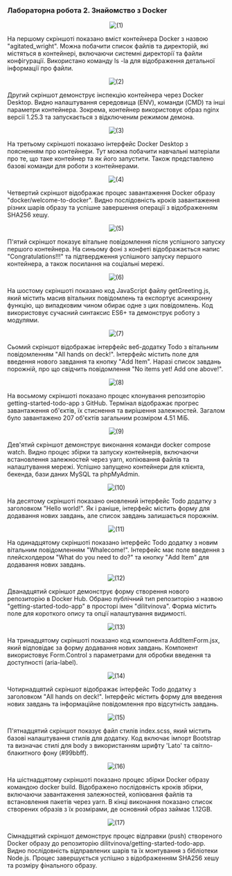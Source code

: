 ### Лабораторна робота 2. Знайомство з Docker

<p align="center"> <img src="Screenshots/(1).png" alt="(1)"/> </p>
На першому скріншоті показано вміст контейнера Docker з назвою "agitated_wright". Можна побачити список файлів та директорій, які містяться в контейнері, включаючи системні директорії та файли конфігурації. Використано команду ls -la для відображення детальної інформації про файли.

<p align="center"> <img src="Screenshots/(2).png" alt="(2)"/> </p>
Другий скріншот демонструє інспекцію контейнера через Docker Desktop. Видно налаштування середовища (ENV), команди (CMD) та інші параметри контейнера. Зокрема, контейнер використовує образ nginx версії 1.25.3 та запускається з відключеним режимом демона.

<p align="center"> <img src="Screenshots/(3).png" alt="(3)"/> </p>
На третьому скріншоті показано інтерфейс Docker Desktop з поясненням про контейнери. Тут можна побачити навчальні матеріали про те, що таке контейнер та як його запустити. Також представлено базові команди для роботи з контейнерами.

<p align="center"> <img src="Screenshots/(4).png" alt="(4)"/> </p>
Четвертий скріншот відображає процес завантаження Docker образу "docker/welcome-to-docker". Видно послідовність кроків завантаження різних шарів образу та успішне завершення операції з відображенням SHA256 хешу.

<p align="center"> <img src="Screenshots/(5).png" alt="(5)"/> </p>
П'ятий скріншот показує вітальне повідомлення після успішного запуску першого контейнера. На синьому фоні з конфеті відображається напис "Congratulations!!!" та підтвердження успішного запуску першого контейнера, а також посилання на соціальні мережі.

<p align="center"> <img src="Screenshots/(6).png" alt="(6)"/> </p>

На шостому скріншоті показано код JavaScript файлу getGreeting.js, який містить масив вітальних повідомлень та експортує асинхронну функцію, що випадковим чином обирає одне з цих повідомлень. Код використовує сучасний синтаксис ES6+ та демонструє роботу з модулями.

<p align="center"> <img src="Screenshots/(7).png" alt="(7)"/> </p>

Сьомий скріншот відображає інтерфейс веб-додатку Todo з вітальним повідомленням "All hands on deck!". Інтерфейс містить поле для введення нового завдання та кнопку "Add Item". Наразі список завдань порожній, про що свідчить повідомлення "No items yet! Add one above!".

<p align="center"> <img src="Screenshots/(8).png" alt="(8)"/> </p>

На восьмому скріншоті показано процес клонування репозиторію getting-started-todo-app з GitHub. Термінал відображає прогрес завантаження об'єктів, їх стиснення та вирішення залежностей. Загалом було завантажено 207 об'єктів загальним розміром 4.51 МіБ.

<p align="center"> <img src="Screenshots/(9).png" alt="(9)"/> </p>

Дев'ятий скріншот демонструє виконання команди docker compose watch. Видно процес збірки та запуску контейнерів, включаючи встановлення залежностей через yarn, копіювання файлів та налаштування мережі. Успішно запущено контейнери для клієнта, бекенда, бази даних MySQL та phpMyAdmin.

<p align="center"> <img src="Screenshots/(10).png" alt="(10)"/> </p>

На десятому скріншоті показано оновлений інтерфейс Todo додатку з заголовком "Hello world!". Як і раніше, інтерфейс містить форму для додавання нових завдань, але список завдань залишається порожнім.

<p align="center"> <img src="Screenshots/(11).png" alt="(11)"/> </p>

На одинадцятому скріншоті показано інтерфейс Todo додатку з новим вітальним повідомленням "Whalecome!". Інтерфейс має поле введення з плейсхолдером "What do you need to do?" та кнопку "Add Item" для додавання нових завдань.

<p align="center"> <img src="Screenshots/(12).png" alt="(12)"/> </p>

Дванадцятий скріншот демонструє форму створення нового репозиторію в Docker Hub. Обрано публічний тип репозиторію з назвою "getting-started-todo-app" в просторі імен "dilitvinova". Форма містить поле для короткого опису та опції налаштування видимості.

<p align="center"> <img src="Screenshots/(13).png" alt="(13)"/> </p>

На тринадцятому скріншоті показано код компонента AddItemForm.jsx, який відповідає за форму додавання нових завдань. Компонент використовує Form.Control з параметрами для обробки введення та доступності (aria-label).

<p align="center"> <img src="Screenshots/(14).png" alt="(14)"/> </p>

Чотирнадцятий скріншот відображає інтерфейс Todo додатку з заголовком "All hands on deck!". Інтерфейс містить форму для введення нових завдань та інформаційне повідомлення про відсутність завдань.

<p align="center"> <img src="Screenshots/(15).png" alt="(15)"/> </p>

П'ятнадцятий скріншот показує файл стилів index.scss, який містить базові налаштування стилів для додатку. Код включає імпорт Bootstrap та визначає стилі для body з використанням шрифту 'Lato' та світло-блакитного фону (#99bbff).

<p align="center"> <img src="Screenshots/(16).png" alt="(16)"/> </p>
На шістнадцятому скріншоті показано процес збірки Docker образу командою docker build. Відображено послідовність кроків збірки, включаючи завантаження залежностей, копіювання файлів та встановлення пакетів через yarn. В кінці виконання показано список створених образів з їх розмірами, де основний образ займає 1.12GB.
<p align="center"> <img src="Screenshots/(17).png" alt="(17)"/> </p>
Сімнадцятий скріншот демонструє процес відправки (push) створеного Docker образу до репозиторію dilitvinova/getting-started-todo-app. Видно послідовність відправлених шарів та їх монтування з бібліотеки Node.js. Процес завершується успішно з відображенням SHA256 хешу та розміру фінального образу.
